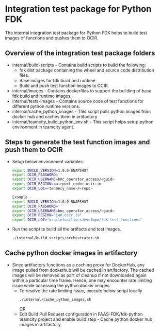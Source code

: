 # Integration test package for Python FDK
The internal integration test package for Python FDK helps to build
test images of functions and pushes them to OCIR.

## Overview of the integration test package folders

-   internal/build-scripts - Contains build scripts to build the following:
    -   fdk dist package containing the wheel and source code distribution files.
    -   Base images for fdk build and runtime
    -   Build and push test function images to OCIR.
-   internal/images - Contains dockerfiles to support the building of base fdk build and runtime images.    
-   internal/tests-images - Contains source code of test functions for different python runtime versions.
-   internal/cache_python_images - This script pulls python images from docker hub and caches them in artifactory
-   internal/teamcity_build_python_env.sh - This script helps setup python environment in teamcity agent.



## Steps to generate the test function images and push them to OCIR

-   Setup below environment variables
    ```sh
    export BUILD_VERSION=1.0.0-SNAPSHOT
    export OCIR_PASSWORD=''
    export OCIR_USERNAME=bmc_operator_access/<guid>
    export OCIR_REGION=<airport_code>.ocir.io
    export OCIR_LOC=<tenancy_name>/<repo>
    
    Example -
    export BUILD_VERSION=1.0.0-SNAPSHOT
    export OCIR_PASSWORD=''
    export OCIR_USERNAME=bmc_operator_access/<guid>
    export OCIR_REGION="iad.ocir.io"
    export OCIR_LOC="oraclefunctionsdevelopm/fdk-test-functions"
    ```
-   Run the script to build all the artifacts and test images.
    ```sh
    ./internal/build-scripts/orchestrator.sh
    ```

## Cache python docker images in artifactory
-   Since artifactory functions as a caching proxy for DockerHub, any image pulled from dockerhub will be cached in artifactory.
    The cached images will be removed as part of cleanup if not downloaded again within a particular time frame. 
    Hence, one may encounter rate limiting issue while accessing the python docker images. 
    -   To resolve the rate limiting issue, execute below script locally
        ```sh
        ./internal/cache_python_images.sh
        ```
        OR
    -   Edit Build Pull Request configuration in FAAS-FDK/fdk-python teamcity project and enable build step - Cache python docker hub images in artifactory
    
    
